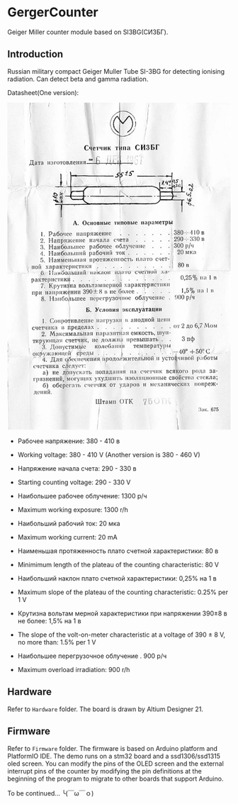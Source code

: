 # GergerCounter

Geiger Miller counter module based on SI3BG(СИ3БГ).

## Introduction

Russian military compact Geiger Muller Tube SI-3BG for detecting ionising radiation. Can detect beta and gamma radiation.

Datasheet(One version):

![SI3BG_Geiger_tube_specs](Sources/SI3BG_Geiger_tube_specs.jpg)

- Рабочее напряжение: 380 - 410 в

- Working voltage: 380 - 410 V (Another version is 380 - 460 V)

- Напряжение начала счета: 290 - 330 в

- Starting counting voltage: 290 - 330 V

- Наибольшее рабочее облучение: 1300 р/ч

- Maximum working exposure: 1300 r/h

- Наибольший рабочий ток: 20 мка

- Maximum working current: 20 mA

- Наименьшая протяженность плато счетной характеристики: 80 в

- Minimimum length of the plateau of the counting characteristic: 80 V

- Наибольший наклон плато счетной характеристики: 0,25% на 1 в

- Maximum slope of the plateau of the counting characteristic: 0.25% per 1 V

- Крутизна вольтам мерной характеристики при напряжении 390±8 в не более: 1,5% на 1 в

- The slope of the volt-on-meter characteristic at a voltage of 390 ± 8 V, no more than: 1.5% per 1 V

- Наибольшее перегрузочное облучение . 900 р/ч

- Maximum overload irradiation: 900 r/h

## Hardware

Refer to `Hardware` folder. The board is drawn by Altium Designer 21. 

## Firmware

Refer to `Firmware` folder. The firmware is based on Arduino platform and PlatformIO IDE. The demo runs on a stm32 board and a ssd1306/ssd1315 oled screen. You can modify the pins of the OLED screen and the external interrupt pins of the counter by modifying the pin definitions at the beginning of the program to migrate to other boards that support Arduino.



To be continued... ╰(￣ω￣ｏ)
